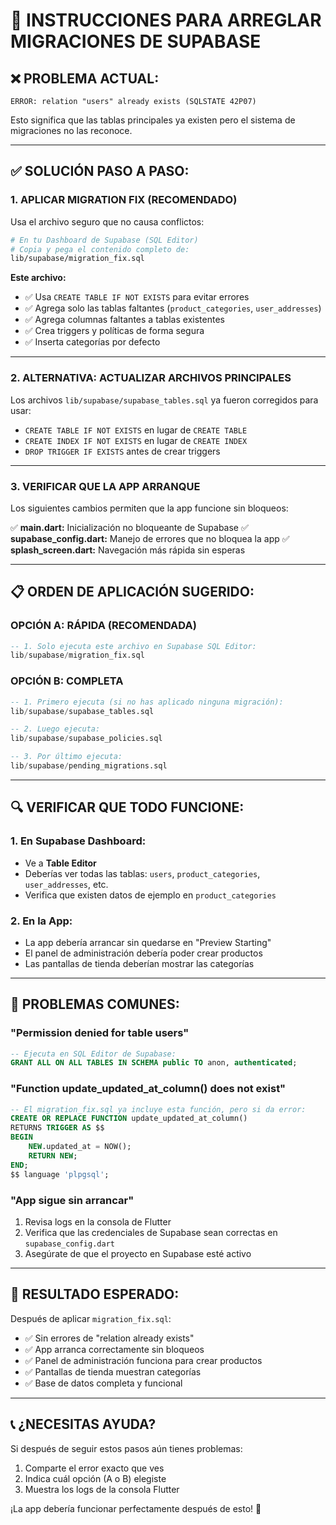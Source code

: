 # 🔧 **INSTRUCCIONES PARA ARREGLAR MIGRACIONES DE SUPABASE**

## ❌ **PROBLEMA ACTUAL:**
```
ERROR: relation "users" already exists (SQLSTATE 42P07)
```
Esto significa que las tablas principales ya existen pero el sistema de migraciones no las reconoce.

---

## ✅ **SOLUCIÓN PASO A PASO:**

### **1. APLICAR MIGRATION FIX (RECOMENDADO)**
Usa el archivo seguro que no causa conflictos:

```bash
# En tu Dashboard de Supabase (SQL Editor)
# Copia y pega el contenido completo de:
lib/supabase/migration_fix.sql
```

**Este archivo:**
- ✅ Usa `CREATE TABLE IF NOT EXISTS` para evitar errores
- ✅ Agrega solo las tablas faltantes (`product_categories`, `user_addresses`)  
- ✅ Agrega columnas faltantes a tablas existentes
- ✅ Crea triggers y políticas de forma segura
- ✅ Inserta categorías por defecto

---

### **2. ALTERNATIVA: ACTUALIZAR ARCHIVOS PRINCIPALES**
Los archivos `lib/supabase/supabase_tables.sql` ya fueron corregidos para usar:
- `CREATE TABLE IF NOT EXISTS` en lugar de `CREATE TABLE`
- `CREATE INDEX IF NOT EXISTS` en lugar de `CREATE INDEX`  
- `DROP TRIGGER IF EXISTS` antes de crear triggers

---

### **3. VERIFICAR QUE LA APP ARRANQUE**
Los siguientes cambios permiten que la app funcione sin bloqueos:

✅ **main.dart:** Inicialización no bloqueante de Supabase
✅ **supabase_config.dart:** Manejo de errores que no bloquea la app
✅ **splash_screen.dart:** Navegación más rápida sin esperas

---

## 📋 **ORDEN DE APLICACIÓN SUGERIDO:**

### **OPCIÓN A: RÁPIDA (RECOMENDADA)**
```sql
-- 1. Solo ejecuta este archivo en Supabase SQL Editor:
lib/supabase/migration_fix.sql
```

### **OPCIÓN B: COMPLETA** 
```sql
-- 1. Primero ejecuta (si no has aplicado ninguna migración):
lib/supabase/supabase_tables.sql

-- 2. Luego ejecuta:
lib/supabase/supabase_policies.sql  

-- 3. Por último ejecuta:
lib/supabase/pending_migrations.sql
```

---

## 🔍 **VERIFICAR QUE TODO FUNCIONE:**

### **1. En Supabase Dashboard:**
- Ve a **Table Editor**
- Deberías ver todas las tablas: `users`, `product_categories`, `user_addresses`, etc.
- Verifica que existen datos de ejemplo en `product_categories`

### **2. En la App:**
- La app debería arrancar sin quedarse en "Preview Starting"  
- El panel de administración debería poder crear productos
- Las pantallas de tienda deberían mostrar las categorías

---

## 🚨 **PROBLEMAS COMUNES:**

### **"Permission denied for table users"**
```sql
-- Ejecuta en SQL Editor de Supabase:
GRANT ALL ON ALL TABLES IN SCHEMA public TO anon, authenticated;
```

### **"Function update_updated_at_column() does not exist"**
```sql
-- El migration_fix.sql ya incluye esta función, pero si da error:
CREATE OR REPLACE FUNCTION update_updated_at_column()
RETURNS TRIGGER AS $$
BEGIN
    NEW.updated_at = NOW();
    RETURN NEW;
END;
$$ language 'plpgsql';
```

### **"App sigue sin arrancar"**
1. Revisa logs en la consola de Flutter  
2. Verifica que las credenciales de Supabase sean correctas en `supabase_config.dart`
3. Asegúrate de que el proyecto en Supabase esté activo

---

## 🎯 **RESULTADO ESPERADO:**

Después de aplicar `migration_fix.sql`:
- ✅ Sin errores de "relation already exists"
- ✅ App arranca correctamente sin bloqueos
- ✅ Panel de administración funciona para crear productos  
- ✅ Pantallas de tienda muestran categorías
- ✅ Base de datos completa y funcional

---

## 📞 **¿NECESITAS AYUDA?**

Si después de seguir estos pasos aún tienes problemas:
1. Comparte el error exacto que ves
2. Indica cuál opción (A o B) elegiste  
3. Muestra los logs de la consola Flutter

¡La app debería funcionar perfectamente después de esto! 🚀